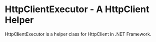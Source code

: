 # HttpClientExecutor - A HttpClient Helper
HttpClientExecutor is a helper class for HttpClient in .NET Framework.